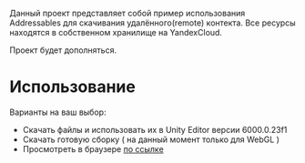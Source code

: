 Данный проект представляет собой пример использования Addressables для скачивания удалённого(remote) контекта. Все ресурсы находятся в собственном хранилище на YandexCloud.

Проект будет дополняться.

# Использование
Варианты на ваш выбор:
* Скачать файлы и использовать их в Unity Editor версии 6000.0.23f1
* Скачать готовую сборку ( на данный момент только для WebGL )
* Просмотреть в браузере [по ссылке](https://spitefulkick.itch.io/addressables?password=356784)

